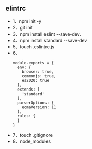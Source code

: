 ## elintrc
- 1、npm init -y
- 2、git init 
- 3、npm install eslint --save-dev、
- 4、npm install standard --save-dev
- 5、touch .eslintrc.js
- 6、
  ```
  module.exports = {
    env: {
      browser: true,
      commonjs: true,
      es2020: true
    },
    extends: [
      'standard'
    ],
    parserOptions: {
      ecmaVersion: 11
    },
    rules: {
    }
  }

  ```
- 7、touch .gitignore
- 8、node_modules